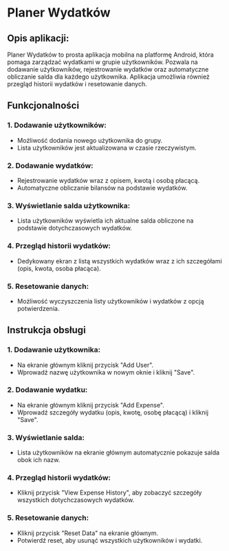 # Planer Wydatków
## Opis aplikacji:
Planer Wydatków to prosta aplikacja mobilna na platformę Android, która pomaga zarządzać wydatkami w grupie użytkowników. Pozwala na dodawanie użytkowników, rejestrowanie wydatków oraz automatyczne obliczanie salda dla każdego użytkownika. Aplikacja umożliwia również przegląd historii wydatków i resetowanie danych.

## Funkcjonalności
### 1. Dodawanie użytkowników:

- Możliwość dodania nowego użytkownika do grupy.
- Lista użytkowników jest aktualizowana w czasie rzeczywistym.

### 2. Dodawanie wydatków:

- Rejestrowanie wydatków wraz z opisem, kwotą i osobą płacącą.
- Automatyczne obliczanie bilansów na podstawie wydatków.

### 3. Wyświetlanie salda użytkownika:

- Lista użytkowników wyświetla ich aktualne salda obliczone na podstawie dotychczasowych wydatków.

### 4. Przegląd historii wydatków:

- Dedykowany ekran z listą wszystkich wydatków wraz z ich szczegółami (opis, kwota, osoba płacąca).

### 5. Resetowanie danych:

- Możliwość wyczyszczenia listy użytkowników i wydatków z opcją potwierdzenia.

## Instrukcja obsługi

### 1. Dodawanie użytkownika:

- Na ekranie głównym kliknij przycisk "Add User".
- Wprowadź nazwę użytkownika w nowym oknie i kliknij "Save".

### 2. Dodawanie wydatku:

- Na ekranie głównym kliknij przycisk "Add Expense".
- Wprowadź szczegóły wydatku (opis, kwotę, osobę płacącą) i kliknij "Save".

### 3. Wyświetlanie salda:

- Lista użytkowników na ekranie głównym automatycznie pokazuje salda obok ich nazw.

### 4. Przegląd historii wydatków:

- Kliknij przycisk "View Expense History", aby zobaczyć szczegóły wszystkich dotychczasowych wydatków.

### 5. Resetowanie danych:

- Kliknij przycisk "Reset Data" na ekranie głównym.
- Potwierdź reset, aby usunąć wszystkich użytkowników i wydatki.
